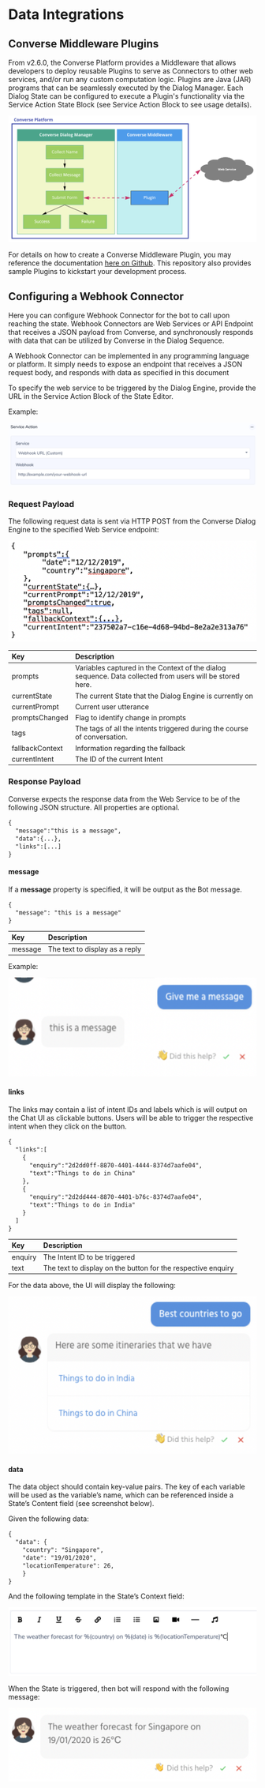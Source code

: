 # Data Integrations

## Converse Middleware Plugins

From v2.6.0, the Converse Platform provides a Middleware that allows developers to deploy reusable Plugins to serve as Connectors to other web services, and/or run any custom computation logic. Plugins are Java \(JAR\) programs that can be seamlessly executed by the Dialog Manager. Each Dialog State can be configured to execute a Plugin's functionality via the Service Action State Block \(see Service Action Block to see usage details\).

![](../.gitbook/assets/230.png)

For details on how to create a Converse Middleware Plugin, you may reference the documentation [here on Github](https://github.com/taigers/converse-plugins/blob/master/md/src/SUMMARY.md). This repository also provides sample Plugins to kickstart your development process.

## Configuring a Webhook Connector

Here you can configure Webhook Connector for the bot to call upon reaching the state. Webhook Connectors are Web Services or API Endpoint that receives a JSON payload from Converse, and synchronously responds with data that can be utilized by Converse in the Dialog Sequence.

A Webhook Connector can be implemented in any programming language or platform. It simply needs to expose an endpoint that receives a JSON request body, and responds with data as specified in this document

To specify the web service to be triggered by the Dialog Engine, provide the URL in the Service Action Block of the State Editor.

Example:

![](../.gitbook/assets/231.png)

### Request Payload

The following request data is sent via HTTP POST from the Converse Dialog Engine to the specified Web Service endpoint:

![](../.gitbook/assets/232.png)

| **Key** | **Description** |
| :--- | :--- |
| prompts | Variables captured in the Context of the dialog sequence. Data collected from users will be stored here. |
| currentState | The current State that the Dialog Engine is currently on |
| currentPrompt | Current user utterance |
| promptsChanged | Flag to identify change in prompts |
| tags | The tags of all the intents triggered during the course of conversation. |
| fallbackContext | Information regarding the fallback |
| currentIntent | The ID of the current Intent |

### Response Payload

Converse expects the response data from the Web Service to be of the following JSON structure. All properties are optional.

```text
{
  "message":"this is a message",
  "data":{...},
  "links":[...]
}
```

#### **message**

If a **message** property is specified, it will be output as the Bot message.

```text
{
  "message": "this is a message"
}
```

| **Key** | **Description** |
| :--- | :--- |
| message | The text to display as a reply |

Example:

![](../.gitbook/assets/233.png)

#### **links**

The links may contain a list of intent IDs and labels which is will output on the Chat UI as clickable buttons. Users will be able to trigger the respective intent when they click on the button.

```text
{
  "links":[
    {
      "enquiry":"2d2dd0ff-8870-4401-4444-8374d7aafe04",
      "text":"Things to do in China"
    },
    {
      "enquiry":"2d2dd444-8870-4401-b76c-8374d7aafe04",
      "text":"Things to do in India"
    }
  ]
}
```

| **Key** | **Description** |
| :--- | :--- |
| enquiry | The Intent ID to be triggered |
| text | The text to display on the button for the respective enquiry |

For the data above, the UI will display the following:

![](../.gitbook/assets/234.png)

#### **data**

The data object should contain key-value pairs. The key of each variable will be used as the variable’s name, which can be referenced inside a State’s Content field \(see screenshot below\).

Given the following data:

```text
{
  "data": {
    "country": "Singapore",
    "date": "19/01/2020",
    "locationTemperature": 26,
    }
}
```

And the following template in the State’s Context field:

![](../.gitbook/assets/235.png)

When the State is triggered, then bot will respond with the following message:

![](../.gitbook/assets/236.png)

